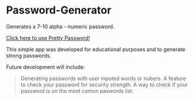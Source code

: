 # Password-Generator

 Generates a 7-10 alpha - numeric password. 

<a href="https://rebecca88oliver.github.io/Pretty-Password/"> Click here to use Pretty Password! </a>


This simple app was developed for educational purposes and to generate strong passwords. 

 Future development will include:
 >Generating passwords with user inputed words or nubers. 
 >A feature to check your password for security strength. 
 >A way to check if your password is on the most comon paswords list. 
